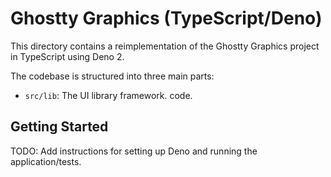 # Ghostty Graphics (TypeScript/Deno)

This directory contains a reimplementation of the Ghostty Graphics project in TypeScript using Deno 2.

The codebase is structured into three main parts:

- `src/lib`: The UI library framework.
code.

## Getting Started

TODO: Add instructions for setting up Deno and running the application/tests.